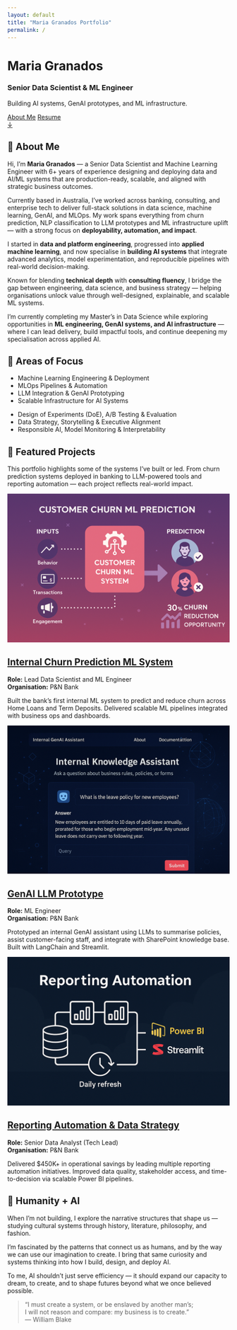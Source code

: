 ```yaml
---
layout: default
title: "Maria Granados Portfolio"
permalink: /
---
```


<!-- HERO SECTION -->
<div id="hero-diagonal">
  <div class="container text-center text-white">
    <h1><strong>Maria Granados</strong></h1>
    <h3>Senior Data Scientist & ML Engineer</h3>
    <p>Building AI systems, GenAI prototypes, and ML infrastructure.</p>
    <a href="#about-me" class="btn btn-light m-2">About Me</a>
    <a href="/cv/" class="btn btn-outline-light m-2">Resume</a>
    <div class="scroll-cue mt-5"><a href="#about-me">↓</a></div>
  </div>
</div>

<!-- ABOUT ME -->
<section id="about-me" class="card-section light-bg">
  <div class="inner-card">
    <h2>🙋 About Me</h2>
    <p>Hi, I’m <strong>Maria Granados</strong> — a Senior Data Scientist and Machine Learning Engineer with 6+ years of experience designing and deploying data and AI/ML systems that are production-ready, scalable, and aligned with strategic business outcomes.</p>
    <p>Currently based in Australia, I’ve worked across banking, consulting, and enterprise tech to deliver full-stack solutions in data science, machine learning, GenAI, and MLOps. My work spans everything from churn prediction, NLP classification to LLM prototypes and ML infrastructure uplift — with a strong focus on <strong>deployability, automation, and impact</strong>.</p>
    <p>I started in <strong>data and platform engineering</strong>, progressed into <strong>applied machine learning</strong>, and now specialise in <strong>building AI systems</strong> that integrate advanced analytics, model experimentation, and reproducible pipelines with real-world decision-making.</p>
    <p>Known for blending <strong>technical depth</strong> with <strong>consulting fluency</strong>, I bridge the gap between engineering, data science, and business strategy — helping organisations unlock value through well-designed, explainable, and scalable ML systems.</p>
    <p>I’m currently completing my Master’s in Data Science while exploring opportunities in <strong>ML engineering, GenAI systems, and AI infrastructure</strong> — where I can lead delivery, build impactful tools, and continue deepening my specialisation across applied AI.</p>
  </div>
</section>

<!-- AREAS OF FOCUS -->
<section id="focus-areas" class="card-section dark-bg">
  <div class="inner-card">
    <h2>🧠 Areas of Focus</h2>
    <div class="row">
      <div class="col-md-6">
        <ul>
          <li>Machine Learning Engineering & Deployment</li>
          <li>MLOps Pipelines & Automation</li>
          <li>LLM Integration & GenAI Prototyping</li>
          <li>Scalable Infrastructure for AI Systems</li>
        </ul>
      </div>
      <div class="col-md-6">
        <ul>
          <li>Design of Experiments (DoE), A/B Testing & Evaluation</li>
          <li>Data Strategy, Storytelling & Executive Alignment</li>
          <li>Responsible AI, Model Monitoring & Interpretability</li>
        </ul>
      </div>
    </div>
  </div>
</section>

<!-- PROJECTS INTRO -->
<section id="projects" class="card-section light-bg">
  <div class="inner-card">
    <h2>🚀 Featured Projects</h2>
    <p class="text-center mb-5"> 
      This portfolio highlights some of the systems I’ve built or led. From churn prediction systems deployed in banking to LLM-powered tools and reporting automation — each project reflects real-world impact.
    </p>
  </div>
</section>

<!-- PROJECT 1 -->
<section class="card-section dark-bg">
  <div class="inner-card row align-items-center">
    <div class="col-md-6">
      <img src="/assets/img/churn-header.png" alt="Churn Prediction System" class="img-fluid rounded shadow">
    </div>
    <div class="col-md-6">
      <h2><a href="{{ '/churn-prediction' | relative_url }}" class="project-link">Internal Churn Prediction ML System</a></h2>
      <p><strong>Role:</strong> Lead Data Scientist and ML Engineer<br/>
      <strong>Organisation:</strong> P&N Bank</p>
      <p>Built the bank’s first internal ML system to predict and reduce churn across Home Loans and Term Deposits. Delivered scalable ML pipelines integrated with business ops and dashboards.</p>
    </div>
  </div>
</section>

<!-- PROJECT 2 -->
<section class="card-section light-bg">
  <div class="inner-card row align-items-center flex-row-reverse">
    <div class="col-md-6">
      <img src="/assets/img/genai-header.png" alt="GenAI LLM Prototype" class="img-fluid rounded shadow">
    </div>
    <div class="col-md-6">
      <h2><a href="{{ '/llm-genai-prototype' | relative_url }}" class="project-link">GenAI LLM Prototype</a></h2>
      <p><strong>Role:</strong> ML Engineer<br/>
      <strong>Organisation:</strong> P&N Bank</p>
      <p>Prototyped an internal GenAI assistant using LLMs to summarise policies, assist customer-facing staff, and integrate with SharePoint knowledge base. Built with LangChain and Streamlit.</p>
    </div>
  </div>
</section>

<!-- PROJECT 3 -->
<section class="card-section dark-bg>
  <div class="inner-card row align-items-center">
    <div class="col-md-6">
      <img src="/assets/img/reporting.png" alt="Reporting Automation" class="img-fluid rounded shadow">
    </div>
    <div class="col-md-6">
      <h2><a href="{{ '/reporting-automation' | relative_url }}" class="project-link">Reporting Automation & Data Strategy</a></h2>
      <p><strong>Role:</strong> Senior Data Analyst (Tech Lead)<br/>
      <strong>Organisation:</strong> P&N Bank</p>
      <p>Delivered $450K+ in operational savings by leading multiple reporting automation initiatives. Improved data quality, stakeholder access, and time-to-decision via scalable Power BI pipelines.</p>
    </div>
  </div>
</section>

<!-- HUMANITY + AI -->
<section class="card-section light-bg">
  <div class="inner-card">
    <h2>🎨 Humanity + AI</h2>
    <p>When I’m not building, I explore the narrative structures that shape us — studying cultural systems through history, literature, philosophy, and fashion.</p>
    <p>I’m fascinated by the patterns that connect us as humans, and by the way we can use our imagination to create. I bring that same curiosity and systems thinking into how I build, design, and deploy AI.</p>
    <p>To me, AI shouldn’t just serve efficiency — it should expand our capacity to dream, to create, and to shape futures beyond what we once believed possible.</p>
  </div>
</section>

<!-- WILLIAM BLAKE QUOTE -->
<section class="card-section dark-bg">
  <div class="inner-card">
    <blockquote>
      <p>
        “I must create a system, or be enslaved by another man’s;<br>
        I will not reason and compare: my business is to create.”<br>
        — William Blake
      </p>
    </blockquote>
  </div>
</section>
